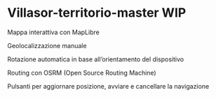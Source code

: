 # Villasor-territorio-master WIP

Mappa interattiva con MapLibre

Geolocalizzazione manuale

Rotazione automatica in base all’orientamento del dispositivo

Routing con OSRM (Open Source Routing Machine)

Pulsanti per aggiornare posizione, avviare e cancellare la navigazione
